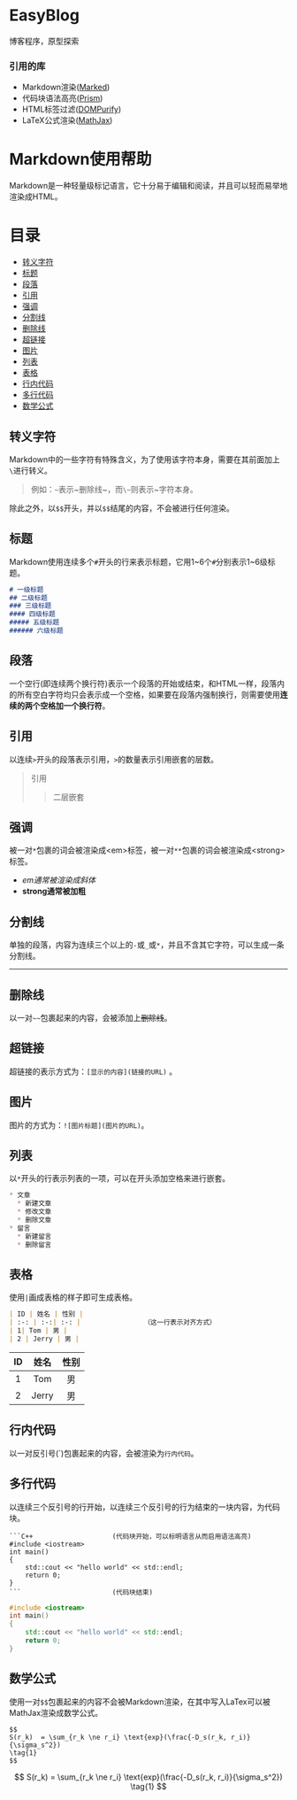 # EasyBlog
博客程序，原型探索

### 引用的库
* Markdown渲染([Marked](https://github.com/markedjs/marked))
* 代码块语法高亮([Prism](https://github.com/PrismJS/prism))
* HTML标签过滤([DOMPurify](https://github.com/cure53/DOMPurify))
* LaTeX公式渲染([MathJax](https://github.com/mathjax/MathJax))

# Markdown使用帮助
Markdown是一种轻量级标记语言，它十分易于编辑和阅读，并且可以轻而易举地渲染成HTML。  

# 目录
* [转义字符](#转义字符)
* [标题](#标题)
* [段落](#段落)
* [引用](#引用)
* [强调](#强调)
* [分割线](#分割线)
* [删除线](#删除线)
* [超链接](#超链接)
* [图片](#图片)
* [列表](#列表)
* [表格](#表格)
* [行内代码](#行内代码)
* [多行代码](#多行代码)
* [数学公式](#数学公式)

## 转义字符
Markdown中的一些字符有特殊含义，为了使用该字符本身，需要在其前面加上`\`进行转义。  
>例如：`~`表示~删除线~，而`\~`则表示\~字符本身。  

除此之外，以`$$`开头，并以`$$`结尾的内容，不会被进行任何渲染。

## 标题
Markdown使用连续多个`#`开头的行来表示标题，它用1\~6个`#`分别表示1\~6级标题。
```markdown
# 一级标题
## 二级标题
### 三级标题
#### 四级标题
##### 五级标题
###### 六级标题
```

## 段落
一个空行(即连续两个换行符)表示一个段落的开始或结束，和HTML一样，段落内的所有空白字符均只会表示成一个空格，如果要在段落内强制换行，则需要使用**连续的两个空格加一个换行符**。

## 引用
以连续`>`开头的段落表示引用，`>`的数量表示引用嵌套的层数。
> 引用
>> 二层嵌套  

## 强调
被一对`*`包裹的词会被渲染成\<em\>标签，被一对`**`包裹的词会被渲染成\<strong\>标签。  
* *em通常被渲染成斜体*  
* **strong通常被加粗**

## 分割线  
单独的段落，内容为连续三个以上的`-`或`_`或`*`，并且不含其它字符，可以生成一条分割线。

---

## 删除线
以一对`~~`包裹起来的内容，会被添加上~~删除线~~。

## 超链接
超链接的表示方式为：`[显示的内容](链接的URL)` 。

## 图片
图片的方式为：`![图片标题](图片的URL)`。

## 列表
以`*`开头的行表示列表的一项，可以在开头添加空格来进行嵌套。
```markdown
* 文章
  * 新建文章
  * 修改文章
  * 删除文章
* 留言
  * 新建留言
  * 删除留言
```

## 表格
使用`|`画成表格的样子即可生成表格。
```markdown
| ID | 姓名 | 性别 |
| :-: | :-:| :-: |                （这一行表示对齐方式）
| 1| Tom | 男 |
| 2 | Jerry | 男 |
```

| ID | 姓名 | 性别 |
| :-: | :-:| :-: | 
| 1| Tom | 男 |
| 2 | Jerry | 男 |

## 行内代码
以一对反引号(\`)包裹起来的内容，会被渲染为`行内代码`。

## 多行代码
以连续三个反引号的行开始，以连续三个反引号的行为结束的一块内容，为代码块。
```
```C++                    (代码块开始，可以标明语言从而启用语法高亮)
#include <iostream>
int main()
{
    std::cout << "hello world" << std::endl;
    return 0;
}
```                       (代码块结束)
```
```C++  
#include <iostream>
int main()
{
    std::cout << "hello world" << std::endl;
    return 0;
}
```

## 数学公式
使用一对`$$`包裹起来的内容不会被Markdown渲染，在其中写入LaTex可以被MathJax渲染成数学公式。
```
$$
S(r_k)  = \sum_{r_k \ne r_i} \text{exp}(\frac{-D_s(r_k, r_i)}{\sigma_s^2})
\tag{1}
$$
```
$$
S(r_k)  = \sum_{r_k \ne r_i} \text{exp}(\frac{-D_s(r_k, r_i)}{\sigma_s^2})
\tag{1}
$$
